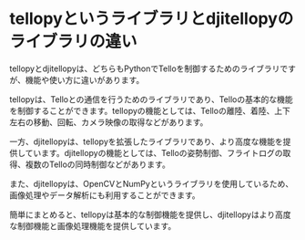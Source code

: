 # tellopyというライブラリとdjitellopyのライブラリの違い


tellopyとdjitellopyは、どちらもPythonでTelloを制御するためのライブラリですが、機能や使い方に違いがあります。

tellopyは、Telloとの通信を行うためのライブラリであり、Telloの基本的な機能を制御することができます。tellopyの機能としては、Telloの離陸、着陸、上下左右の移動、回転、カメラ映像の取得などがあります。

一方、djitellopyは、tellopyを拡張したライブラリであり、より高度な機能を提供しています。djitellopyの機能としては、Telloの姿勢制御、フライトログの取得、複数のTelloの同時制御などがあります。

また、djitellopyは、OpenCVとNumPyというライブラリを使用しているため、画像処理やデータ解析にも利用することができます。

簡単にまとめると、tellopyは基本的な制御機能を提供し、djitellopyはより高度な制御機能と画像処理機能を提供しています。
